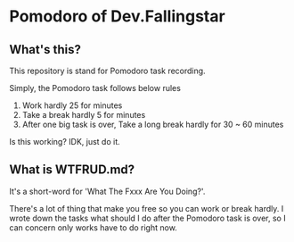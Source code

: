 # Pomodoro of Dev.Fallingstar

## What's this?

This repository is stand for Pomodoro task recording.

Simply, the Pomodoro task follows below rules

1. Work hardly 25 for minutes
2. Take a break hardly 5 for minutes
3. After one big task is over, Take a long break hardly for 30 ~ 60 minutes

Is this working? IDK, just do it.


## What is WTFRUD.md?

It's a short-word for 'What The Fxxx Are You Doing?'.

There's a lot of thing that make you free so you can work or break hardly. I wrote down the tasks what should I do after the Pomodoro task is over, so I can concern only works have to do right now.
